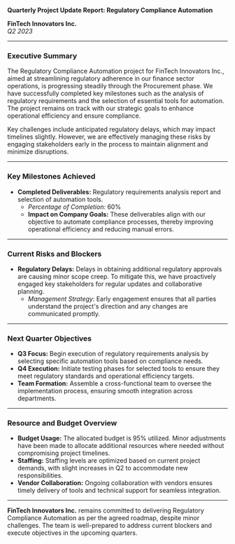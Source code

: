 

**Quarterly Project Update Report: Regulatory Compliance Automation**

**FinTech Innovators Inc.**  
*Q2 2023*

---

### Executive Summary

The Regulatory Compliance Automation project for FinTech Innovators Inc., aimed at streamlining regulatory adherence in our finance sector operations, is progressing steadily through the Procurement phase. We have successfully completed key milestones such as the analysis of regulatory requirements and the selection of essential tools for automation. The project remains on track with our strategic goals to enhance operational efficiency and ensure compliance.

Key challenges include anticipated regulatory delays, which may impact timelines slightly. However, we are effectively managing these risks by engaging stakeholders early in the process to maintain alignment and minimize disruptions.

---

### Key Milestones Achieved

- **Completed Deliverables:** Regulatory requirements analysis report and selection of automation tools.
  - *Percentage of Completion:* 60%
  - **Impact on Company Goals:** These deliverables align with our objective to automate compliance processes, thereby improving operational efficiency and reducing manual errors.

---

### Current Risks and Blockers

- **Regulatory Delays:** Delays in obtaining additional regulatory approvals are causing minor scope creep. To mitigate this, we have proactively engaged key stakeholders for regular updates and collaborative planning.
  - *Management Strategy:* Early engagement ensures that all parties understand the project's direction and any changes are communicated promptly.

---

### Next Quarter Objectives

- **Q3 Focus:** Begin execution of regulatory requirements analysis by selecting specific automation tools based on compliance needs.
- **Q4 Execution:** Initiate testing phases for selected tools to ensure they meet regulatory standards and operational efficiency targets.
- **Team Formation:** Assemble a cross-functional team to oversee the implementation process, ensuring smooth integration across departments.

---

### Resource and Budget Overview

- **Budget Usage:** The allocated budget is 95% utilized. Minor adjustments have been made to allocate additional resources where needed without compromising project timelines.
- **Staffing:** Staffing levels are optimized based on current project demands, with slight increases in Q2 to accommodate new responsibilities.
- **Vendor Collaboration:** Ongoing collaboration with vendors ensures timely delivery of tools and technical support for seamless integration.

---

**FinTech Innovators Inc.** remains committed to delivering Regulatory Compliance Automation as per the agreed roadmap, despite minor challenges. The team is well-prepared to address current blockers and execute objectives in the upcoming quarters.